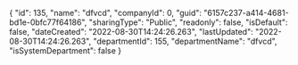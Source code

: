 {
  "id": 135,
  "name": "dfvcd",
  "companyId": 0,
  "guid": "6157c237-a414-4681-bd1e-0bfc77f64186",
  "sharingType": "Public",
  "readonly": false,
  "isDefault": false,
  "dateCreated": "2022-08-30T14:24:26.263",
  "lastUpdated": "2022-08-30T14:24:26.263",
  "departmentId": 155,
  "departmentName": "dfvcd",
  "isSystemDepartment": false
}